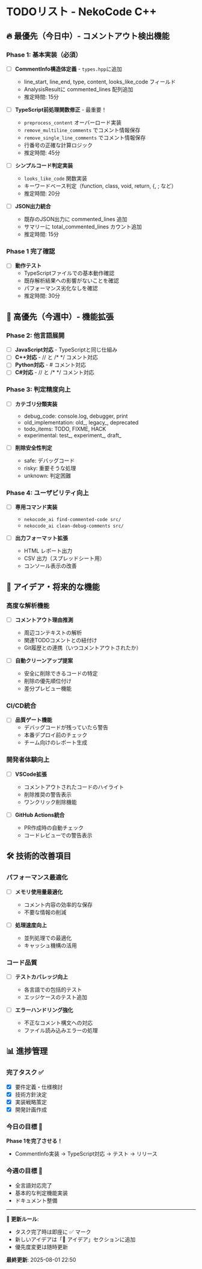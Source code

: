 # TODOリスト - NekoCode C++

## 🔥 最優先（今日中）- コメントアウト検出機能

### Phase 1: 基本実装（必須）
- [ ] **CommentInfo構造体定義** - `types.hpp`に追加
  - line_start, line_end, type, content, looks_like_code フィールド
  - AnalysisResultに commented_lines 配列追加
  - 推定時間: 15分

- [ ] **TypeScript前処理関数修正** - 最重要！
  - `preprocess_content` オーバーロード実装
  - `remove_multiline_comments` でコメント情報保存
  - `remove_single_line_comments` でコメント情報保存
  - 行番号の正確な計算ロジック
  - 推定時間: 45分

- [ ] **シンプルコード判定実装**
  - `looks_like_code` 関数実装
  - キーワードベース判定（function, class, void, return, {, ; など）
  - 推定時間: 20分

- [ ] **JSON出力統合**
  - 既存のJSON出力に commented_lines 追加
  - サマリーに total_commented_lines カウント追加
  - 推定時間: 15分

### Phase 1 完了確認
- [ ] **動作テスト**
  - TypeScriptファイルでの基本動作確認
  - 既存解析結果への影響がないことを確認
  - パフォーマンス劣化なしを確認
  - 推定時間: 30分

## 🎯 高優先（今週中）- 機能拡張

### Phase 2: 他言語展開
- [ ] **JavaScript対応** - TypeScriptと同じ仕組み
- [ ] **C++対応** - // と /* */ コメント対応
- [ ] **Python対応** - # コメント対応
- [ ] **C#対応** - // と /* */ コメント対応

### Phase 3: 判定精度向上
- [ ] **カテゴリ分類実装**
  - debug_code: console.log, debugger, print
  - old_implementation: old_, legacy_, deprecated
  - todo_items: TODO, FIXME, HACK
  - experimental: test_, experiment_, draft_

- [ ] **削除安全性判定**
  - safe: デバッグコード
  - risky: 重要そうな処理
  - unknown: 判定困難

### Phase 4: ユーザビリティ向上
- [ ] **専用コマンド実装**
  - `nekocode_ai find-commented-code src/`
  - `nekocode_ai clean-debug-comments src/`

- [ ] **出力フォーマット拡張**
  - HTML レポート出力
  - CSV 出力（スプレッドシート用）
  - コンソール表示の改善

## 💭 アイデア・将来的な機能

### 高度な解析機能
- [ ] **コメントアウト理由推測**
  - 周辺コンテキストの解析
  - 関連TODOコメントとの紐付け
  - Git履歴との連携（いつコメントアウトされたか）

- [ ] **自動クリーンアップ提案**
  - 安全に削除できるコードの特定
  - 削除の優先順位付け
  - 差分プレビュー機能

### CI/CD統合
- [ ] **品質ゲート機能**
  - デバッグコードが残っていたら警告
  - 本番デプロイ前のチェック
  - チーム向けのレポート生成

### 開発者体験向上
- [ ] **VSCode拡張**
  - コメントアウトされたコードのハイライト
  - 削除推奨の警告表示
  - ワンクリック削除機能

- [ ] **GitHub Actions統合**
  - PR作成時の自動チェック
  - コードレビューでの警告表示

## 🛠️ 技術的改善項目

### パフォーマンス最適化
- [ ] **メモリ使用量最適化**
  - コメント内容の効率的な保存
  - 不要な情報の削減

- [ ] **処理速度向上**
  - 並列処理での最適化
  - キャッシュ機構の活用

### コード品質
- [ ] **テストカバレッジ向上**
  - 各言語での包括的テスト
  - エッジケースのテスト追加

- [ ] **エラーハンドリング強化**
  - 不正なコメント構文への対応
  - ファイル読み込みエラーの処理

## 📊 進捗管理

### 完了タスク ✅
- [x] 要件定義・仕様検討
- [x] 技術方針決定
- [x] 実装戦略策定
- [x] 開発計画作成

### 今日の目標 🎯
**Phase 1を完了させる！**
- CommentInfo実装 → TypeScript対応 → テスト → リリース

### 今週の目標 📅
- 全言語対応完了
- 基本的な判定機能実装
- ドキュメント整備

---

**📝 更新ルール**: 
- タスク完了時は即座に ✅ マーク
- 新しいアイデアは「💭 アイデア」セクションに追加
- 優先度変更は随時更新

**最終更新**: 2025-08-01 22:50